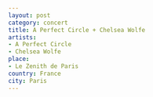 ```yaml
---
layout: post
category: concert
title: A Perfect Circle + Chelsea Wolfe
artists: 
- A Perfect Circle
- Chelsea Wolfe
place: 
- Le Zenith de Paris
country: France
city: Paris
---
```


